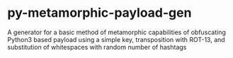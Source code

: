 # py-metamorphic-payload-gen
A generator for a basic method of metamorphic capabilities of obfuscating Python3 based payload using a simple key, transposition with ROT-13, and substitution of whitespaces with random number of hashtags
